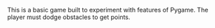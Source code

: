 This is a basic game built to experiment with features of Pygame. The player must dodge obstacles to get points. 

